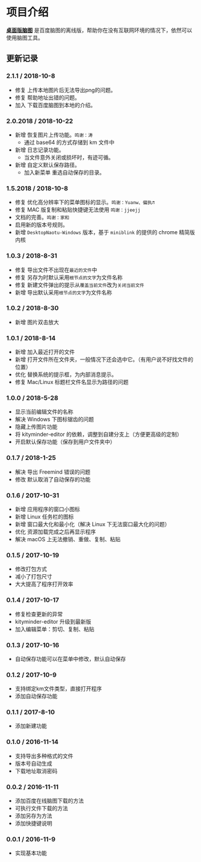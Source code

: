 # 项目介绍

[**桌面版脑图**](https://github.com/NaoTu/DesktopNaotu) 是百度脑图的离线版，帮助你在没有互联网环境的情况下，依然可以使用脑图工具。

## 更新记录

### 2.1.1 / 2018-10-8

- 修复 上传本地图片后无法导出png的问题。
- 修复 帮助地址出错的问题。
- 加入 下载百度脑图到本地的介绍。

### 2.0.2018 / 2018-10-22

- 新增 恢复图片上传功能。`鸣谢：涛`
  - 通过 base64 的方式存储到 km 文件中
- 新增 日志记录功能。
  - 当文件意外关闭或损坏时，有迹可循。
- 新增 自定义默认保存路径。
  - 加入新菜单 重选自动保存的目录。

### 1.5.2018 / 2018-10-8

- 修复 优化高分辨率下的菜单图标的显示。`鸣谢：Yuanw、偏执♬`
- 修复 MAC 版复制和粘贴快捷键无法使用 `鸣谢：jjeejj`
- 文档的完善。`鸣谢：家和`
- 启用新的版本号规则。
- 新增 `DesktopNaotu-Windows` 版本，基于 `miniblink` 的提供的 chrome 精简版内核

### 1.0.3 / 2018-8-31

- 修复 导出文件不出现在`最近的文件`中
- 修复 另存为时默认采用`根节点的文字`为文件名称
- 修复 新建文件弹出的提示从`覆盖当前文件`改为`关闭当前文件`
- 新增 导出默认采用`根节点的文字`为文件名称

### 1.0.2 / 2018-8-30

- 新增 图片双击放大

### 1.0.1 / 2018-8-14

- 新增 加入最近打开的文件
- 新增 打开文件所在文件夹，一般情况下还会选中它。（有用户说不好找文件的位置）
- 优化 替换系统的提示框，为内部消息提示。
- 修复 Mac/Linux 标题栏文件名显示为路径的问题

### 1.0.0 / 2018-5-28

- 显示当前编辑文件的名称
- 解决 Windows 下图标锯齿的问题
- 隐藏上传图片功能
- 将 kityminder-editor 的依赖，调整到自建分支上（方便更高级的定制）
- 开启默认保存功能（保存到用户文件夹中）

### 0.1.7 / 2018-1-25

- 解决 导出 Freemind 错误的问题
- 修改 默认取消了自动保存的功能

### 0.1.6 / 2017-10-31

- 新增 应用程序的窗口小图标
- 新增 Linux 任务栏的图标
- 新增 窗口最大化和最小化（解决 Linux 下无法窗口最大化的问题）
- 优化 资源加载完成之后再显示程序
- 解决 macOS 上无法撤销、重做、复制、粘贴

### 0.1.5 / 2017-10-19

- 修改打包方式
- 减小了打包尺寸
- 大大提高了程序打开效率

### 0.1.4 / 2017-10-17

- 修复检查更新的异常
- kityminder-editor 升级到最新版
- 加入编辑菜单：剪切、复制、粘贴

### 0.1.3 / 2017-10-16

- 自动保存功能可以在菜单中修改，默认自动保存

### 0.1.2 / 2017-10-9

- 支持绑定km文件类型，直接打开程序
- 添加自动保存功能

### 0.1.1 / 2017-8-10

- 添加新建功能

### 0.1.0 / 2016-11-14

- 支持导出多种格式的文件
- 版本号自动生成
- 下载地址取消密码

### 0.0.2 / 2016-11-11

- 添加百度在线脑图下载的方法
- 可执行文件下载的方法
- 添加另存为方法
- 添加快捷键说明

### 0.0.1 / 2016-11-9

- 实现基本功能